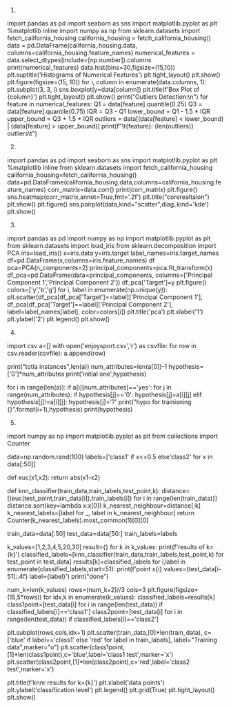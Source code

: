 1)
import pandas as pd
import seaborn as sns
import matplotlib.pyplot as plt
%matplotlib inline
import numpy as np
from sklearn.datasets import fetch_california_housing
california_housing = fetch_california_housing()
data = pd.DataFrame(california_housing.data, columns=california_housing.feature_names)
numerical_features = data.select_dtypes(include=[np.number]).columns
print(numerical_features)
data.hist(bins=30,figsize=(15,10))
plt.suptitle('Histograms of Numerical Features')
plt.tight_layout()
plt.show()
plt.figure(figsize=(15, 10))
for i, column in enumerate(data.columns, 1):
  plt.subplot(3, 3, i)
  sns.boxplot(y=data[column])
  plt.title(f'Box Plot of {column}')
plt.tight_layout()
plt.show()
print("Outliers Detection:\n")
for feature in numerical_features:
  Q1 = data[feature].quantile(0.25)
  Q3 = data[feature].quantile(0.75)
  IQR = Q3 - Q1
  lower_bound = Q1 - 1.5 * IQR
  upper_bound = Q3 + 1.5 * IQR
  outliers = data[(data[feature] < lower_bound) | (data[feature] > upper_bound)]
  print(f"\t{feature}: {len(outliers)} outliers\t")

2)
import pandas as pd
import seaborn as sns
import matplotlib.pyplot as plt
%matplotlib inline 
from sklearn.datasets import fetch_california_housing
california_housing=fetch_california_housing()
data=pd.DataFrame(california_housing.data,columns=california_housing.feature_names)
corr_matrix=data.corr()
print(corr_matrix)
plt.figure()
sns.heatmap(corr_matrix,annot=True,fmt='.2f')
plt.title("corerealtaion")
plt.show()
plt.figure()
sns.pairplot(data,kind="scatter",diag_kind='kde')
plt.show()

3)
import pandas as pd
import numpy as np
import matplotlib.pyplot as plt
from sklearn.datasets import load_iris
from sklearn.decomposition import PCA
iris=load_iris()
x=iris.data
y=iris.target
label_names=iris.target_names
df=pd.DataFrame(x,columns=iris.feature_names)
df
pca=PCA(n_components=2)
principal_components=pca.fit_transform(x)
df_pca=pd.DataFrame(data=principal_components,
columns=['Principal Component 1','Principal Component 2'])
df_pca['Target']=y
plt.figure()
colors=['y','b','g']
for i, label in enumerate(np.unique(y)):
  plt.scatter(df_pca[df_pca['Target']==label]['Principal Component 1'],
            df_pca[df_pca['Target']==label]['Principal Component 2'],
            label=label_names[label],
            color=colors[i])
plt.title('pca')
plt.xlabel('1')
plt.ylabel('2')
plt.legend()
plt.show()


4)
import csv
a=[]
with open('enjoysport.csv','r') as csvfile:
  for row in csv.reader(csvfile):
    a.append(row)

print("totla instances",len(a))
num_attributes=len(a[0])-1
hypothesis=['0']*num_attributes
print('initial one',hypothesis)

for i in range(len(a)):
  if a[i][num_attributes]=='yes':
    for j in range(num_attributes):
      if hypothesis[j]=='0':
        hypothesis[j]=a[i][j]
      elif hypothesis[j]!=a[i][j]:
        hypothesis[j]='?'
  print("hypo for trainisning {}".format(i+1),hypothesis)
print(hypothesis)

5)
import numpy as np
import matplotlib.pyplot as plt
from collections import Counter

data=np.random.rand(100)
labels=['class1' if x<=0.5 else'class2' for x in data[:50]]

def euc(x1,x2):
  return abs(x1-x2)

def knn_classifier(train_data,train_labels,test_point,k):
  distance=[(euc(test_point,train_data[i]),train_labels[i])
             for i in range(len(train_data))]
  distance.sort(key=lambda x:x[0])
  k_nearest_neighbour=distance[:k]
  k_nearest_labels=[label for _, label in k_nearest_neighbour]
  return Counter(k_nearest_labels).most_common(1)[0][0]

train_data=data[:50]
test_data=data[50:]
train_labels=labels

k_values=[1,2,3,4,5,20,30]
result={}
for k in k_values:
  print(f'results of k={k}')
  classified_labels=[knn_classifier(train_data,train_labels,test_point,k) for test_point in test_data]
  results[k]=classified_labels
  for i,label in enumerate(classified_labels,start=51):
    print(f'point x{i} values={test_data[i-51]:.4f} label={label}')
print("done")

num_k=len(k_values)
rows=(num_k+2)//3
cols=3
plt.figure(figsize=(15,5*rows))
for idx,k in enumerate(k_values):
  classified_labels=results[k]
  class1point=[test_data[i] for i in range(len(test_data)) if classified_labels[i]=='class1']
  class2point=[test_data[i] for i in range(len(test_data)) if classified_labels[i]=='class2']

  plt.subplot(rows,cols,idx+1)
  plt.scatter(train_data,[0]*len(train_data),
              c=['blue' if label=='class1' else 'red' for label in train_labels],
              label="Training data",marker="o")
  plt.scatter(class1point,[1]*len(class1point),c='blue',label='class1 test',marker='x')
  plt.scatter(class2point,[1]*len(class2point),c='red',label='class2 test',marker='x')

  plt.title(f'knnr results for k={k}')
  plt.xlabel('data points')
  plt.ylabel('classification level')
  plt.legend()
  plt.grid(True)
plt.tight_layout()
plt.show()
